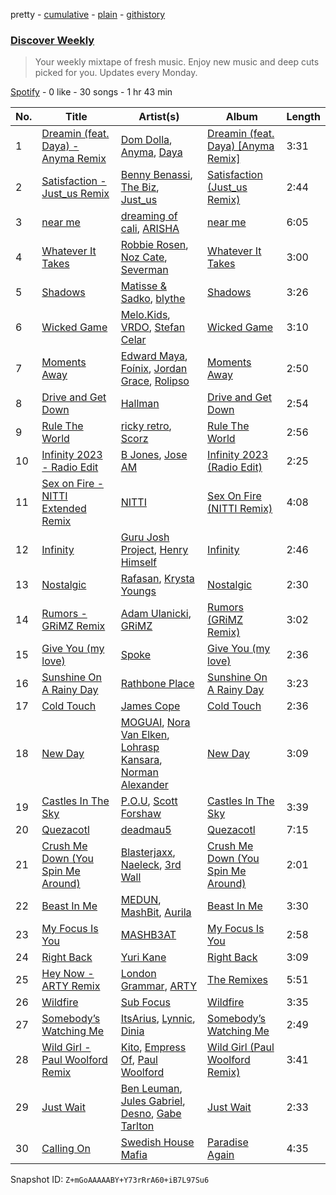 pretty - [cumulative](/playlists/cumulative/37i9dQZEVXcMQ21aVFwcU6.md) - [plain](/playlists/plain/37i9dQZEVXcMQ21aVFwcU6) - [githistory](https://github.githistory.xyz/mdn522/spotify-playlist-archive/blob/main/playlists/plain/37i9dQZEVXcMQ21aVFwcU6)

### [Discover Weekly](https://open.spotify.com/playlist/37i9dQZEVXcMQ21aVFwcU6)

> Your weekly mixtape of fresh music\. Enjoy new music and deep cuts picked for you\. Updates every Monday.

[Spotify](https://open.spotify.com/user/spotify) - 0 like - 30 songs - 1 hr 43 min

| No. | Title | Artist(s) | Album | Length |
|---|---|---|---|---|
| 1 | [Dreamin \(feat\. Daya\) \- Anyma Remix](https://open.spotify.com/track/7MtmQJPiZiyNbp8Pnjv5e5) | [Dom Dolla](https://open.spotify.com/artist/205i7E8fNVfojowcQSfK9m), [Anyma](https://open.spotify.com/artist/4iBwchw0U0GZv5RfVYSMxN), [Daya](https://open.spotify.com/artist/6Dd3NScHWwnW6obMFbl1BH) | [Dreamin \(feat\. Daya\) \[Anyma Remix\]](https://open.spotify.com/album/7eAP4zYstmwZ0OZf9zPC4K) | 3:31 |
| 2 | [Satisfaction \- Just\_us Remix](https://open.spotify.com/track/19exes4cdQGrDaBe7a4zLo) | [Benny Benassi](https://open.spotify.com/artist/4Ws2otunReOa6BbwxxpCt6), [The Biz](https://open.spotify.com/artist/1jQDgp9Fak4WYVZedWLF4G), [Just\_us](https://open.spotify.com/artist/0iPzFfhXb2ilEodYsMoUX4) | [Satisfaction \(Just\_us Remix\)](https://open.spotify.com/album/6oz6Q1XmvKm5WZhokZO0UP) | 2:44 |
| 3 | [near me](https://open.spotify.com/track/34MevceiK0Xyojj78vDoG8) | [dreaming of cali](https://open.spotify.com/artist/6ZWjMS2hgsYQAxedMCrl4K), [ARISHA](https://open.spotify.com/artist/0iDmuRq9VjujHZXjOJerX2) | [near me](https://open.spotify.com/album/3m85aomv1UnaF2e7NL48fF) | 6:05 |
| 4 | [Whatever It Takes](https://open.spotify.com/track/2EFYL0K1UCiYpBUBwmcUGQ) | [Robbie Rosen](https://open.spotify.com/artist/1569hvm0IW3DHOfruYP2lM), [Noz Cate](https://open.spotify.com/artist/2nhjBKSJ2wpxLGM5PDQ1lt), [Severman](https://open.spotify.com/artist/4kiGFkkVQVz9a8XIw8lX7u) | [Whatever It Takes](https://open.spotify.com/album/7CLlI0v8mAXy9ya3dWG0xp) | 3:00 |
| 5 | [Shadows](https://open.spotify.com/track/2PnJqNVKYbg1vyLUdPpjOF) | [Matisse & Sadko](https://open.spotify.com/artist/2QMCcKIPHnjQaPPgoEst88), [blythe](https://open.spotify.com/artist/3a6XMXgL5f92tw3wX42kOC) | [Shadows](https://open.spotify.com/album/1Z75fKSODV2iKYTYHk3rNH) | 3:26 |
| 6 | [Wicked Game](https://open.spotify.com/track/0I05oUzGsDcTOQKxdZCKpo) | [Melo.Kids](https://open.spotify.com/artist/67zbXa7VOBhfFhM5n6AM33), [VRDO](https://open.spotify.com/artist/0FqFAmHxNADQUJAgBWvAXS), [Stefan Celar](https://open.spotify.com/artist/1wmwcxFDIQAAyvruXGy3SL) | [Wicked Game](https://open.spotify.com/album/30ZywJN8gfTrPRgt9sNCzu) | 3:10 |
| 7 | [Moments Away](https://open.spotify.com/track/1sR1g3504zuwjd0rv7mM0r) | [Edward Maya](https://open.spotify.com/artist/6XwwFnewNgWp81MYMK8zLq), [Foínix](https://open.spotify.com/artist/7FNA36ZmHzr9QkZJcQjYcO), [Jordan Grace](https://open.spotify.com/artist/0NST5cNxDtRZuToY6ngC0k), [Rolipso](https://open.spotify.com/artist/1EtBmvqGOtWnjDgCUFQRqI) | [Moments Away](https://open.spotify.com/album/6lUIASC3RjdySU5wBLKO3I) | 2:50 |
| 8 | [Drive and Get Down](https://open.spotify.com/track/075hDJMUGL0JoPpHw385iU) | [Hallman](https://open.spotify.com/artist/6lQbKezHkug0aJSkAjYYO5) | [Drive and Get Down](https://open.spotify.com/album/6eE4Z5VF2Qh3URCiMlYtWV) | 2:54 |
| 9 | [Rule The World](https://open.spotify.com/track/5h0uSprKS095tjlzkVhG3t) | [ricky retro](https://open.spotify.com/artist/1fA8WmzG2eU2q13kAAjoN8), [Scorz](https://open.spotify.com/artist/2WSmz7fObdRrG8ZTXz7kcn) | [Rule The World](https://open.spotify.com/album/1tXbZl7KpKIsBcNfYi2qth) | 2:56 |
| 10 | [Infinity 2023 \- Radio Edit](https://open.spotify.com/track/633rGTMU1u7JJ6bOYbJ7BX) | [B Jones](https://open.spotify.com/artist/5Z59lu7ApgQvSdntngRDkq), [Jose AM](https://open.spotify.com/artist/6dzOSZvq8cNfSnGHhilmp3) | [Infinity 2023 \(Radio Edit\)](https://open.spotify.com/album/6EuA4Yv5qcowc54aelbXCl) | 2:25 |
| 11 | [Sex on Fire \- NITTI Extended Remix](https://open.spotify.com/track/7pADCNu5ograA4xLNLznmD) | [NITTI](https://open.spotify.com/artist/21AUdblPrTRzkvJn8FGrlk) | [Sex On Fire \(NITTI Remix\)](https://open.spotify.com/album/3BXyGk7iJX4pUKJrxGPKwX) | 4:08 |
| 12 | [Infinity](https://open.spotify.com/track/4sfUR4qo6dFSgQEACnBOUZ) | [Guru Josh Project](https://open.spotify.com/artist/4ME85YvMUi1hdqhbind7gy), [Henry Himself](https://open.spotify.com/artist/0YZmiBsdXDNlyLfWVh7Fb7) | [Infinity](https://open.spotify.com/album/7mSiDWmvp8q4q7VGUEj7lF) | 2:46 |
| 13 | [Nostalgic](https://open.spotify.com/track/1XhtNYuofFVBHrCB4TF5WM) | [Rafasan](https://open.spotify.com/artist/4KRUxH0LBkVzCRlv0pLGNO), [Krysta Youngs](https://open.spotify.com/artist/6R44YeR0cv8sCeCi2GUWAf) | [Nostalgic](https://open.spotify.com/album/33pkuS1Sqk7p5I1hyN4GJH) | 2:30 |
| 14 | [Rumors \- GRiMZ Remix](https://open.spotify.com/track/3D99chMJjDE0eTBYdoCHOq) | [Adam Ulanicki](https://open.spotify.com/artist/1vpmKYpHvgrwxooa6PCtsQ), [GRiMZ](https://open.spotify.com/artist/6W3UrcMacGtAhDgB9qF9Hj) | [Rumors \(GRiMZ Remix\)](https://open.spotify.com/album/10165WGUTSQuwDw2Ty3PVf) | 3:02 |
| 15 | [Give You \(my love\)](https://open.spotify.com/track/23ajwGo3gcIF7l0IVYcMwW) | [Spoke](https://open.spotify.com/artist/4f0WTQMfVyb9aH6FGqjHkd) | [Give You \(my love\)](https://open.spotify.com/album/5fzeKo698VgkIxhUtJEn3W) | 2:36 |
| 16 | [Sunshine On A Rainy Day](https://open.spotify.com/track/7AF1QK0AM9lWEoTUeik0On) | [Rathbone Place](https://open.spotify.com/artist/6CF3f7dEQV2oNUEUzGQwO4) | [Sunshine On A Rainy Day](https://open.spotify.com/album/1mbufCZNXHrwTrFwzHMreZ) | 3:23 |
| 17 | [Cold Touch](https://open.spotify.com/track/2Q4H6f5H5v4AGe5UopcKlS) | [James Cope](https://open.spotify.com/artist/0L96jjFTPQlsccRA9BWZGd) | [Cold Touch](https://open.spotify.com/album/3HAw8WCGw5prdHpQKfSaFY) | 2:36 |
| 18 | [New Day](https://open.spotify.com/track/2n8yOaDVFqtuUIzUzNHeKC) | [MOGUAI](https://open.spotify.com/artist/4xgFgBZ7CRtgtHcziClOwQ), [Nora Van Elken](https://open.spotify.com/artist/04m3oUGzjO3EJTQidFzTgM), [Lohrasp Kansara](https://open.spotify.com/artist/33puj2nZF4OKSccBLaf1oy), [Norman Alexander](https://open.spotify.com/artist/6ELWY3ndzSYY82O8sR81Ts) | [New Day](https://open.spotify.com/album/4va5qWLfVNxguSE1qGC2WO) | 3:09 |
| 19 | [Castles In The Sky](https://open.spotify.com/track/4JqZyyysImbQihRd9uEqbA) | [P.O.U](https://open.spotify.com/artist/04vxVTBTwAFFbMFl1cvcZs), [Scott Forshaw](https://open.spotify.com/artist/2B3lljR6lMaymKtckOsdoy) | [Castles In The Sky](https://open.spotify.com/album/7foV6M7xY8NmAFJ41I5q9x) | 3:39 |
| 20 | [Quezacotl](https://open.spotify.com/track/24jPquymYcAxmOUXwjJwLk) | [deadmau5](https://open.spotify.com/artist/2CIMQHirSU0MQqyYHq0eOx) | [Quezacotl](https://open.spotify.com/album/1wU8NaPgbgLvsK8tUA2t2z) | 7:15 |
| 21 | [Crush Me Down \(You Spin Me Around\)](https://open.spotify.com/track/2E8ometum2UaxsEdH8VS5z) | [Blasterjaxx](https://open.spotify.com/artist/37awA8DFCAnCCL7aqYbDnD), [Naeleck](https://open.spotify.com/artist/2DYDFBqoaBP2i9XrTGpOgF), [3rd Wall](https://open.spotify.com/artist/1tHXAxKf7BCwFZpj8cMERM) | [Crush Me Down \(You Spin Me Around\)](https://open.spotify.com/album/6qypYS9alhKACA6XzPDDwB) | 2:01 |
| 22 | [Beast In Me](https://open.spotify.com/track/32yLhmDqr1nBqWTlDGCEBS) | [MEDUN](https://open.spotify.com/artist/31iEFric0QtZxWkPMWCIqM), [MashBit](https://open.spotify.com/artist/2ZUktxXMg0flZ5HGHSd5HZ), [Aurila](https://open.spotify.com/artist/7fnWIKvy9XWyBINYeKETSL) | [Beast In Me](https://open.spotify.com/album/3xjWNg4XUfrci8rDz7bJUO) | 3:30 |
| 23 | [My Focus Is You](https://open.spotify.com/track/1c4TjB4T7pIYJOFp03nbA5) | [MASHB3AT](https://open.spotify.com/artist/6Kup9ljJo6rpF4TcmaB3vI) | [My Focus Is You](https://open.spotify.com/album/1B7Iduf0VC3MJbaZMixqDe) | 2:58 |
| 24 | [Right Back](https://open.spotify.com/track/2DibTL74jfWYk7BSak9lkd) | [Yuri Kane](https://open.spotify.com/artist/4G2SyYMh9rbSyhEhvx9Rdz) | [Right Back](https://open.spotify.com/album/4FEUzKsUUhgs01PbjS7OyE) | 3:09 |
| 25 | [Hey Now \- ARTY Remix](https://open.spotify.com/track/5DNODaGLQJIKWWsHaWT7fk) | [London Grammar](https://open.spotify.com/artist/3Bd1cgCjtCI32PYvDC3ynO), [ARTY](https://open.spotify.com/artist/1rSGNXhhYuWoq9BEz5DZGO) | [The Remixes](https://open.spotify.com/album/0SI7sJIrvhZtGbUo97t0aX) | 5:51 |
| 26 | [Wildfire](https://open.spotify.com/track/0bqnisRuU2P52pXp3vXWol) | [Sub Focus](https://open.spotify.com/artist/0QaSiI5TLA4N7mcsdxShDO) | [Wildfire](https://open.spotify.com/album/5G64NG1cJVftgUuEk7ox0n) | 3:35 |
| 27 | [Somebody’s Watching Me](https://open.spotify.com/track/4BGbzOXgQqfhHUeqSJ1x9E) | [ItsArius](https://open.spotify.com/artist/6ObJnVTLETeHSeKhYreB27), [Lynnic](https://open.spotify.com/artist/1jpObIFmNOGfBc93WowfkT), [Dinia](https://open.spotify.com/artist/12oUavIPPItdgJDNyuAlag) | [Somebody’s Watching Me](https://open.spotify.com/album/5YlyXX5gQsEhVnEbdUczo2) | 2:49 |
| 28 | [Wild Girl \- Paul Woolford Remix](https://open.spotify.com/track/7ETxvXQ5oWFRfAfaIEimAG) | [Kito](https://open.spotify.com/artist/3FLUBwpAnaIlIKeaBfsxFe), [Empress Of](https://open.spotify.com/artist/5QuBVnBPEzwYvFrgBbwpmU), [Paul Woolford](https://open.spotify.com/artist/4CA8PTrbq1l5IgyvBA2JSV) | [Wild Girl \(Paul Woolford Remix\)](https://open.spotify.com/album/5gGNajbpAtIuDaNOIoJmXr) | 3:41 |
| 29 | [Just Wait](https://open.spotify.com/track/10mMDqCrlaS3KSTWroKONo) | [Ben Leuman](https://open.spotify.com/artist/30S3t8O00spbfNI3ntUO4J), [Jules Gabriel](https://open.spotify.com/artist/0hrHYtpUhF79RgMTRXDM7W), [Desno](https://open.spotify.com/artist/3uEc4hn0m78m2IUWbjzeGb), [Gabe Tarlton](https://open.spotify.com/artist/7s3T21uzMf3Z1Ft38znq44) | [Just Wait](https://open.spotify.com/album/7CrWo4lbJPUpffnplqC44G) | 2:33 |
| 30 | [Calling On](https://open.spotify.com/track/6ByN6v7D5YUogv622VMGrk) | [Swedish House Mafia](https://open.spotify.com/artist/1h6Cn3P4NGzXbaXidqURXs) | [Paradise Again](https://open.spotify.com/album/2Dbe9L757CSQbhnbW5PVSH) | 4:35 |

Snapshot ID: `Z+mGoAAAAABY+Y73rRrA60+iB7L97Su6`

